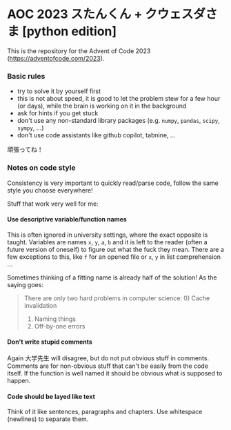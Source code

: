 #  AOC 2023 スたんくん + クウェスダさま [python edition]

This is the repository for the Advent of Code 2023 (https://adventofcode.com/2023).

### Basic rules

- try to solve it by yourself first
- this is not about speed, it is good to let the problem stew for a few hour (or days), while the brain is working on it in the background
- ask for hints if you get stuck
- don't use any non-standard library packages (e.g. `numpy`, `pandas`, `scipy`, `sympy`, ...)
- don't use code assistants like github copilot, tabnine, ...

頑張ってね！

### Notes on code style

Consistency is very important to quickly read/parse code, follow the same style you choose everywhere!

Stuff that work very well for me:

#### Use descriptive variable/function names

This is often ignored in university settings, where the exact opposite is taught. 
Variables are names `x`, `y`, `a`, `b` and it is left to the reader (often a future version of oneself) to figure out what the fuck they mean.
There are a few exceptions to this, like `f` for an opened file or `x`, `y` in list comprehension ...

Sometimes thinking of a fitting name is already half of the solution! As the saying goes:

> There are only two hard problems in computer science:
> 0) Cache invalidation
> 1) Naming things
> 2) Off-by-one errors

#### Don't write stupid comments

Again 大学先生 will disagree, but do not put obvious stuff in comments. 
Comments are for non-obvious stuff that can't be easily from the code itself. 
If the function is well named it should be obvious what is supposed to happen.

#### Code should be layed like text

Think of it like sentences, paragraphs and chapters. Use whitespace (newlines) to separate them.
